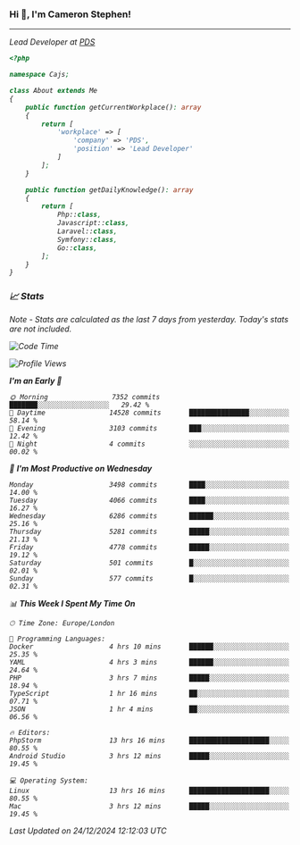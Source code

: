### Hi 👋, I'm Cameron Stephen!
<hr>
<p><em>Lead Developer at <a href="https://prindatasolutions.co.uk">PDS</a></p>


```php
<?php

namespace Cajs;

class About extends Me
{
    public function getCurrentWorkplace(): array
    {
        return [
            'workplace' => [
                'company' => 'PDS',
                'position' => 'Lead Developer'
            ]
        ];
    }

    public function getDailyKnowledge(): array
    {
        return [
            Php::class,
            Javascript::class,
            Laravel::class,
            Symfony::class,
            Go::class,
        ];
    }
}
```

### 📈 Stats
<p><em>Note - Stats are calculated as the last 7 days from yesterday. Today's stats are not included.</em></p>


<!--START_SECTION:waka-->
![Code Time](http://img.shields.io/badge/Code%20Time-4%2C151%20hrs%2040%20mins-blue)

![Profile Views](http://img.shields.io/badge/Profile%20Views-0-blue)

**I'm an Early 🐤** 

```text
🌞 Morning                7352 commits        ███████░░░░░░░░░░░░░░░░░░   29.42 % 
🌆 Daytime                14528 commits       ███████████████░░░░░░░░░░   58.14 % 
🌃 Evening                3103 commits        ███░░░░░░░░░░░░░░░░░░░░░░   12.42 % 
🌙 Night                  4 commits           ░░░░░░░░░░░░░░░░░░░░░░░░░   00.02 % 
```
📅 **I'm Most Productive on Wednesday** 

```text
Monday                   3498 commits        ████░░░░░░░░░░░░░░░░░░░░░   14.00 % 
Tuesday                  4066 commits        ████░░░░░░░░░░░░░░░░░░░░░   16.27 % 
Wednesday                6286 commits        ██████░░░░░░░░░░░░░░░░░░░   25.16 % 
Thursday                 5281 commits        █████░░░░░░░░░░░░░░░░░░░░   21.13 % 
Friday                   4778 commits        █████░░░░░░░░░░░░░░░░░░░░   19.12 % 
Saturday                 501 commits         █░░░░░░░░░░░░░░░░░░░░░░░░   02.01 % 
Sunday                   577 commits         █░░░░░░░░░░░░░░░░░░░░░░░░   02.31 % 
```


📊 **This Week I Spent My Time On** 

```text
🕑︎ Time Zone: Europe/London

💬 Programming Languages: 
Docker                   4 hrs 10 mins       ██████░░░░░░░░░░░░░░░░░░░   25.35 % 
YAML                     4 hrs 3 mins        ██████░░░░░░░░░░░░░░░░░░░   24.64 % 
PHP                      3 hrs 7 mins        █████░░░░░░░░░░░░░░░░░░░░   18.94 % 
TypeScript               1 hr 16 mins        ██░░░░░░░░░░░░░░░░░░░░░░░   07.71 % 
JSON                     1 hr 4 mins         ██░░░░░░░░░░░░░░░░░░░░░░░   06.56 % 

🔥 Editors: 
PhpStorm                 13 hrs 16 mins      ████████████████████░░░░░   80.55 % 
Android Studio           3 hrs 12 mins       █████░░░░░░░░░░░░░░░░░░░░   19.45 % 

💻 Operating System: 
Linux                    13 hrs 16 mins      ████████████████████░░░░░   80.55 % 
Mac                      3 hrs 12 mins       █████░░░░░░░░░░░░░░░░░░░░   19.45 % 
```


 Last Updated on 24/12/2024 12:12:03 UTC
<!--END_SECTION:waka-->
